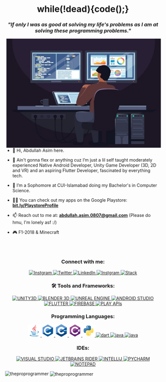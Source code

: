 <h1 align="center">while(!dead){code();}</h1>
<h3 align="center"><i>"If only I was as good at solving my life's problems as I am at solving these programming problems."</i></h3>

<img align="right" alt="IMG" src="coder.jpg" width="500" height="353"/>

- 👋 Hi, Abdullah Asim here.

- 👀 Ain't gonna flex or anything cuz I’m just a lil self taught moderately experienced Native Android Developer, Unity Game Developer (3D, 2D and VR) and an aspiring Flutter Developer, fascinated by everything tech.

- 🌱 I’m a Sophomore at CUI-Islamabad doing my Bachelor's in Computer Science.

- 👨‍💻 You can check out my apps on the Google Playstore: **<a href="bit.ly/PlaystoreProfile" target="blank">bit.ly/PlaystoreProfile</a>**

- 📫 Reach out to me at: **<a href="abdullah.asim.0807@gmail.com" target="asf">abdullah.asim.0807@gmail.com</a>** (Please do hmu, I'm lonely asf :/)

- 🎮 F1-2018 & Minecraft 

<br></br>

<h3 align="center">Connect with me:</h3>
<p align="center">
<a href="http://instagram.com/theproprogrammer"> 
     <img alt="Instgram" src="https://img.shields.io/badge/Instagram-E4405F.svg?style=for-the-badge&logo=instagram&logoColor=white">
</a>
<a href="http://twitter.com/thepprogrammer"> 
     <img alt="Twitter" src="https://img.shields.io/badge/Twitter-00ACEE.svg?style=for-the-badge&logo=twitter&logoColor=white">
</a>
<a href="http://linkedin.com/in/abdullah-asim-2004"> 
     <img alt="LinkedIn" src="https://img.shields.io/badge/linkedin-0E76A8.svg?style=for-the-badge&logo=linkedin&logoColor=white">
</a>
<a href="http://instagram.com/theproprogrammer"> 
     <img alt="Instgram" src="https://img.shields.io/badge/facebook-3B5988.svg?style=for-the-badge&logo=facebook&logoColor=white">
</a>
     <a href="https://stackoverflow.com/users/9235642/the-pro-programmer"> 
     <img alt="Stack" src="https://img.shields.io/badge/stack overflow-ef8236.svg?style=for-the-badge&logo=stackoverflow&logoColor=white">
</a>
</p>

<h3 align="center">🛠 Tools and Frameworks:</h3>
<p align="center">

<a href="#" target="_blank"> 
     <img alt="UNITY3D" src="https://img.shields.io/badge/UNITY3D-808080.svg?style=for-the-badge&logo=unity">
</a>
<a href="#" target="_blank"> 
     <img alt="BLENDER 3D" src="https://img.shields.io/badge/BLENDER 3D-FF5733.svg?style=for-the-badge&logo=blender&logoColor=white">
</a>
<a href="#" target="_blank"> 
     <img alt="UNREAL ENGINE" src="https://img.shields.io/badge/UNREAL ENGINE-242526.svg?style=for-the-badge&logo=unrealengine">
</a>
<a href="#" target="_blank"> 
     <img alt="ANDROID STUDIO" src="https://img.shields.io/badge/ANDROID STUDIO-3DDC84.svg?style=for-the-badge&logo=android&logoColor=white">
</a>
<a href="#" target="_blank"> 
     <img alt="FLUTTER" src="https://img.shields.io/badge/FLUTTER-42A5F5.svg?style=for-the-badge&logo=flutter">
</a>
<a href="#" target="_blank"> 
     <img alt="FIREBASE" src="https://img.shields.io/badge/FIREBASE-FFFF00.svg?style=for-the-badge&logo=firebase&logoColor=black">
</a>
<a href="#" target="_blank"> 
     <img alt="PLAY APIs" src="https://img.shields.io/badge/PLAYSTORE APIS-008080.svg?style=for-the-badge&logo=googleplay">
</a>
</p>

<h3 align="center">Programming Languages:</h3>
<p align="center">

<a href="https://www.java.com" target="_blank" rel="noreferrer"> 
<img src="https://raw.githubusercontent.com/devicons/devicon/master/icons/java/java-original.svg" alt="java" width="40" height="40"/> 
</a> 
<a href="https://www.cprogramming.com/" target="_blank" rel="noreferrer"> 
<img src="https://raw.githubusercontent.com/devicons/devicon/master/icons/c/c-original.svg" alt="c" width="40" height="40"/> 
</a> 
<a href="https://www.w3schools.com/cpp/" target="_blank" rel="noreferrer"> 
<img src="https://raw.githubusercontent.com/devicons/devicon/master/icons/cplusplus/cplusplus-original.svg" alt="cplusplus" width="40" height="40"/> 
</a> 
<a href="https://www.w3schools.com/cs/" target="_blank" rel="noreferrer"> 
<img src="https://raw.githubusercontent.com/devicons/devicon/master/icons/csharp/csharp-original.svg" alt="csharp" width="40" height="40"/> 
</a>
<a href="https://www.python.org" target="_blank" rel="noreferrer"> <img src="https://raw.githubusercontent.com/devicons/devicon/master/icons/python/python-original.svg" alt="python" width="40" height="40"/> 
</a>
<a href="https://dart.dev" target="_blank" rel="noreferrer">
<img src="https://www.vectorlogo.zone/logos/dartlang/dartlang-icon.svg" alt="dart" width="40" height="40"/>
</a>
<a href="https://www.java.com" target="_blank" rel="noreferrer"> 
<img src="https://www.vectorlogo.zone/logos/w3_html5/w3_html5-icon.svg" alt="java" width="40" height="40"/> 
<img src="https://www.vectorlogo.zone/logos/w3_css/w3_css-official.svg" alt="java" width="40" height="40"/> 

</a>
 </p>

<h3 align="center">IDEs:</h3>
<p align="center">
<a href="#" target="_blank"> 
     <img alt="VISUAL STUDIO" src="https://img.shields.io/badge/VISUAL STUDIO-8E44AD.svg?style=for-the-badge&logo=visualstudio">
</a>
<a href="#" target="_blank"> 
     <img alt="JETBRAINS RIDER" src="https://img.shields.io/badge/RIDER-800000.svg?style=for-the-badge&logo=rider">
</a>
<a href="#" target="_blank"> 
     <img alt="INTELLIJ" src="https://img.shields.io/badge/INTELLIJ-202A44.svg?style=for-the-badge&logo=intellijidea">
</a>
<a href="#" target="_blank"> 
     <img alt="PYCHARM" src="https://img.shields.io/badge/PYCHARM-21D789.svg?style=for-the-badge&logo=pycharm&logoColor=black">
</a>
<a href="#" target="_blank"> 
     <img alt="NOTEPAD" src="https://img.shields.io/badge/NOTEPAD-ADD8E6.svg?style=for-the-badge&logo=">
</a>
 </p>


<p><img align="left" src="https://github-readme-stats.vercel.app/api/top-langs?username=theproprogrammer&langs_count=10&hide=html&theme=github_dark&show_icons=true&locale=en&layout=compact" alt="theproprogrammer" /></p>


<p>&nbsp;<img align="center" src="https://github-readme-stats.vercel.app/api?username=theproprogrammer&theme=github_dark&count_private=true&show_icons=true&locale=en" alt="theproprogrammer" /></p>

